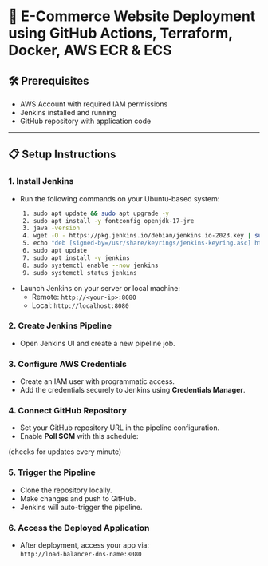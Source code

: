 # 🚀 E-Commerce Website Deployment using GitHub Actions, Terraform, Docker, AWS ECR & ECS

## 🛠️ Prerequisites

- AWS Account with required IAM permissions  
- Jenkins installed and running  
- GitHub repository with application code  

---

## 📋 Setup Instructions

### 1. Install Jenkins  

- Run the following commands on your Ubuntu-based system:
```bash
    1. sudo apt update && sudo apt upgrade -y
    2. sudo apt install -y fontconfig openjdk-17-jre
    3. java -version
    4. wget -O - https://pkg.jenkins.io/debian/jenkins.io-2023.key | sudo tee /usr/share/keyrings/jenkins-keyring.asc > /dev/null
    5. echo "deb [signed-by=/usr/share/keyrings/jenkins-keyring.asc] https://pkg.jenkins.io/debian binary/" | sudo tee /etc/apt/sources.list.d/jenkins.list > /dev/null
    6. sudo apt update
    7. sudo apt install -y jenkins
    8. sudo systemctl enable --now jenkins
    9. sudo systemctl status jenkins
```

- Launch Jenkins on your server or local machine:  
  - Remote: `http://<your-ip>:8080`  
  - Local: `http://localhost:8080`

### 2. Create Jenkins Pipeline  
- Open Jenkins UI and create a new pipeline job.

### 3. Configure AWS Credentials  
- Create an IAM user with programmatic access.  
- Add the credentials securely to Jenkins using **Credentials Manager**.

### 4. Connect GitHub Repository  
- Set your GitHub repository URL in the pipeline configuration.  
- Enable **Poll SCM** with this schedule:  

(checks for updates every minute)

### 5. Trigger the Pipeline  
- Clone the repository locally.  
- Make changes and push to GitHub.  
- Jenkins will auto-trigger the pipeline.

### 6. Access the Deployed Application  
- After deployment, access your app via:  
  `http://load-balancer-dns-name:8080`
